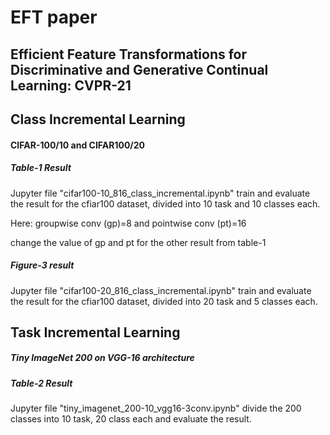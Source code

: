 # EFT paper
## Efficient Feature Transformations for Discriminative and Generative Continual Learning: CVPR-21


## Class Incremental Learning
#### CIFAR-100/10 and CIFAR100/20

##### Table-1 Result
Jupyter file "cifar100-10_816_class_incremental.ipynb" train and evaluate the result for the cfiar100 dataset, divided into 10 task and 10 classes each.

Here: groupwise conv (gp)=8 and pointwise conv (pt)=16

change the value of gp and pt for the other result from table-1

##### Figure-3 result
Jupyter file "cifar100-20_816_class_incremental.ipynb" train and evaluate the result for the cfiar100 dataset, divided into 20 task and 5 classes each.




## Task Incremental Learning 
##### Tiny ImageNet 200 on VGG-16 architecture

##### Table-2 Result

Jupyter file "tiny_imagenet_200-10_vgg16-3conv.ipynb" divide the 200 classes into 10 task, 20 class each and evaluate the result.

